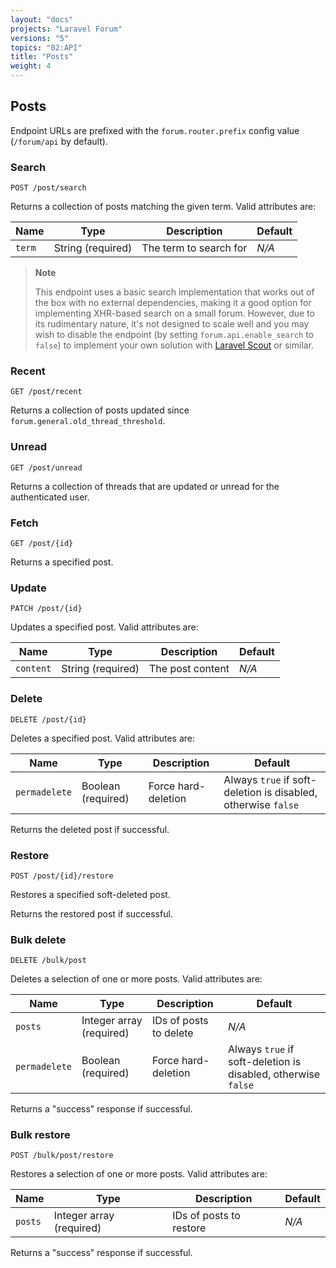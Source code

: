 ```yaml
---
layout: "docs"
projects: "Laravel Forum"
versions: "5"
topics: "02:API"
title: "Posts"
weight: 4
---
```


## Posts

Endpoint URLs are prefixed with the `forum.router.prefix` config value (`/forum/api` by default).

### Search

```
POST /post/search
```

Returns a collection of posts matching the given term. Valid attributes are:

| Name   | Type              | Description            | Default |
|--------|-------------------|------------------------|---------|
| `term` | String (required) | The term to search for | *N/A*   |

> **Note**
> 
> This endpoint uses a basic search implementation that works out of the box with no external dependencies, making it a good option for implementing XHR-based search on a small forum. However, due to its rudimentary nature, it's not designed to scale well and you may wish to disable the endpoint (by setting `forum.api.enable_search` to `false`) to implement your own solution with [Laravel Scout](https://laravel.com/docs/8.x/scout) or similar.

### Recent

```
GET /post/recent
```

Returns a collection of posts updated since `forum.general.old_thread_threshold`.

### Unread

```
GET /post/unread
```

Returns a collection of threads that are updated or unread for the authenticated user.

### Fetch

```
GET /post/{id}
```

Returns a specified post.

### Update

```
PATCH /post/{id}
```

Updates a specified post. Valid attributes are:

| Name      | Type              | Description      | Default |
|-----------|-------------------|------------------|---------|
| `content` | String (required) | The post content | *N/A*   |

### Delete

```
DELETE /post/{id}
```

Deletes a specified post. Valid attributes are:

| Name          | Type               | Description         | Default                                                        |
|---------------|--------------------|---------------------|----------------------------------------------------------------|
| `permadelete` | Boolean (required) | Force hard-deletion | Always `true` if soft-deletion is disabled, otherwise `false`  |

Returns the deleted post if successful.

### Restore

```
POST /post/{id}/restore
```

Restores a specified soft-deleted post.

Returns the restored post if successful.

### Bulk delete

```
DELETE /bulk/post
```

Deletes a selection of one or more posts. Valid attributes are:

| Name          | Type                     | Description               | Default                                                        |
|---------------|--------------------------|---------------------------|----------------------------------------------------------------|
| `posts`       | Integer array (required) | IDs of posts to delete    | *N/A*                                                          |
| `permadelete` | Boolean (required)       | Force hard-deletion       | Always `true` if soft-deletion is disabled, otherwise `false`  |

Returns a "success" response if successful.

### Bulk restore

```
POST /bulk/post/restore
```

Restores a selection of one or more posts. Valid attributes are:

| Name    | Type                     | Description             | Default |
|---------|--------------------------|-------------------------|---------|
| `posts` | Integer array (required) | IDs of posts to restore | *N/A*   |

Returns a "success" response if successful.
